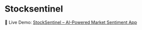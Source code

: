 # Stocksentinel
🚀 Live Demo: [StockSentinel – AI-Powered Market Sentiment App](https://stocksentinel-1.streamlit.app/)
